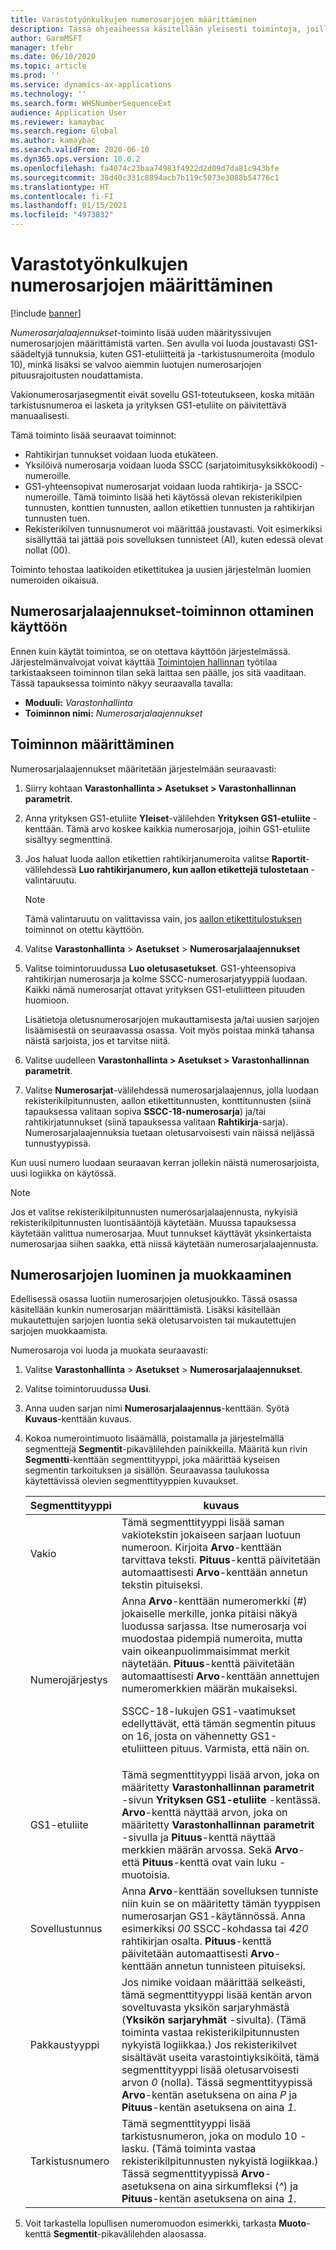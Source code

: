 ```yaml
---
title: Varastotyönkulkujen numerosarjojen määrittäminen
description: Tässä ohjeaiheessa käsitellään yleisesti toimintoja, joilla luodaan rekisterikilpien tunnusten, aallon etiketin tunnusten, kontin tunnusten ja rahtikirjojen tunnusten numerosarjalaajennukset.
author: GarmMSFT
manager: tfehr
ms.date: 06/10/2020
ms.topic: article
ms.prod: ''
ms.service: dynamics-ax-applications
ms.technology: ''
ms.search.form: WHSNumberSequenceExt
audience: Application User
ms.reviewer: kamaybac
ms.search.region: Global
ms.author: kamaybac
ms.search.validFrom: 2020-06-10
ms.dyn365.ops.version: 10.0.2
ms.openlocfilehash: fa4074c23baa74983f4922d2d09d7da81c943bfe
ms.sourcegitcommit: 38d40c331c8894acb7b119c5073e3088b54776c1
ms.translationtype: HT
ms.contentlocale: fi-FI
ms.lasthandoff: 01/15/2021
ms.locfileid: "4973832"
---
```

# <a name="configure-number-sequences-for-warehouse-flows"></a>Varastotyönkulkujen numerosarjojen määrittäminen

[!include [banner](../includes/banner.md)]

*Numerosarjalaajennukset*-toiminto lisää uuden määrityssivujen numerosarjojen määrittämistä varten. Sen avulla voi luoda joustavasti GS1-säädeltyjä tunnuksia, kuten GS1-etuliitteitä ja -tarkistusnumeroita (modulo 10), minkä lisäksi se valvoo aiemmin luotujen numerosarjojen pituusrajoitusten noudattamista.

Vakionumerosarjasegmentit eivät sovellu GS1-toteutukseen, koska mitään tarkistusnumeroa ei lasketa ja yrityksen GS1-etuliite on päivitettävä manuaalisesti.

Tämä toiminto lisää seuraavat toiminnot:

- Rahtikirjan tunnukset voidaan luoda etukäteen.
- Yksilöivä numerosarja voidaan luoda SSCC (sarjatoimitusyksikkökoodi) -numeroille.
- GS1-yhteensopivat numerosarjat voidaan luoda rahtikirja- ja SSCC-numeroille. Tämä toiminto lisää heti käytössä olevan rekisterikilpien tunnusten, konttien tunnusten, aallon etikettien tunnusten ja rahtikirjan tunnusten tuen.
- Rekisterikilven tunnusnumerot voi määrittää joustavasti. Voit esimerkiksi sisällyttää tai jättää pois sovelluksen tunnisteet (AI), kuten edessä olevat nollat (00).

Toiminto tehostaa laatikoiden etikettitukea ja uusien järjestelmän luomien numeroiden oikaisua.

## <a name="turn-on-the-number-sequence-extensions-feature"></a>Numerosarjalaajennukset-toiminnon ottaminen käyttöön

Ennen kuin käytät toimintoa, se on otettava käyttöön järjestelmässä. Järjestelmänvalvojat voivat käyttää [Toimintojen hallinnan](../../fin-ops-core/fin-ops/get-started/feature-management/feature-management-overview.md) työtilaa tarkistaakseen toiminnon tilan sekä laittaa sen päälle, jos sitä vaaditaan. Tässä tapauksessa toiminto näkyy seuraavalla tavalla:

- **Moduuli:** *Varastonhallinta*
- **Toiminnon nimi:** *Numerosarjalaajennukset*

## <a name="set-up-the-feature"></a>Toiminnon määrittäminen

Numerosarjalaajennukset määritetään järjestelmään seuraavasti:

1. Siirry kohtaan **Varastonhallinta \> Asetukset \> Varastonhallinnan parametrit**.
1. Anna yrityksen GS1-etuliite **Yleiset**-välilehden **Yrityksen GS1-etuliite** -kenttään. Tämä arvo koskee kaikkia numerosarjoja, joihin GS1-etuliite sisältyy segmenttinä.
1. Jos haluat luoda aallon etikettien rahtikirjanumeroita valitse **Raportit**-välilehdessä **Luo rahtikirjanumero, kun aallon etikettejä tulostetaan** -valintaruutu.

    > [!NOTE]
    > Tämä valintaruutu on valittavissa vain, jos [aallon etikettitulostuksen](configure-wave-label-printing.md) toiminnot on otettu käyttöön.

1. Valitse **Varastonhallinta** \> **Asetukset** \> **Numerosarjalaajennukset**
1. Valitse toimintoruudussa **Luo oletusasetukset**. GS1-yhteensopiva rahtikirjan numerosarja ja kolme SSCC-numerosarjatyyppiä luodaan. Kaikki nämä numerosarjat ottavat yrityksen GS1-etuliitteen pituuden huomioon.

    Lisätietoja oletusnumerosarjojen mukauttamisesta ja/tai uusien sarjojen lisäämisestä on seuraavassa osassa. Voit myös poistaa minkä tahansa näistä sarjoista, jos et tarvitse niitä.

1. Valitse uudelleen **Varastonhallinta \> Asetukset \> Varastonhallinnan parametrit**.
1. Valitse **Numerosarjat**-välilehdessä numerosarjalaajennus, jolla luodaan rekisterikilpitunnusten, aallon etikettitunnusten, konttitunnusten (siinä tapauksessa valitaan sopiva **SSCC-18-numerosarja**) ja/tai rahtikirjatunnukset (siinä tapauksessa valitaan **Rahtikirja**-sarja). Numerosarjalaajennuksia tuetaan oletusarvoisesti vain näissä neljässä tunnustyypissä.

Kun uusi numero luodaan seuraavan kerran jollekin näistä numerosarjoista, uusi logiikka on käytössä.

> [!NOTE]
> Jos et valitse rekisterikilpitunnusten numerosarjalaajennusta, nykyisiä rekisterikilpitunnusten luontisääntöjä käytetään. Muussa tapauksessa käytetään valittua numerosarjaa. Muut tunnukset käyttävät yksinkertaista numerosarjaa siihen saakka, että niissä käytetään numerosarjalaajennusta.

## <a name="create-and-edit-number-sequences"></a>Numerosarjojen luominen ja muokkaaminen

Edellisessä osassa luotiin numerosarjojen oletusjoukko. Tässä osassa käsitellään kunkin numerosarjan määrittämistä. Lisäksi käsitellään mukautettujen sarjojen luontia sekä oletusarvoisten tai mukautettujen sarjojen muokkaamista.

Numerosaroja voi luoda ja muokata seuraavasti:

1. Valitse **Varastonhallinta** \> **Asetukset** \> **Numerosarjalaajennukset**.
1. Valitse toimintoruudussa **Uusi**.
1. Anna uuden sarjan nimi **Numerosarjalaajennus**-kenttään. Syötä **Kuvaus**-kenttään kuvaus.
1. Kokoa numerointimuoto lisäämällä, poistamalla ja järjestelmällä segmenttejä **Segmentit**-pikavälilehden painikkeilla. Määritä kun rivin **Segmentti**-kenttään segmenttityyppi, joka määrittää kyseisen segmentin tarkoituksen ja sisällön. Seuraavassa taulukossa käytettävissä olevien segmenttityyppien kuvaukset.

    | Segmenttityyppi | kuvaus |
    |---|---|
    | Vakio | Tämä segmenttityyppi lisää saman vakiotekstin jokaiseen sarjaan luotuun numeroon. Kirjoita **Arvo**-kenttään tarvittava teksti. **Pituus**-kenttä päivitetään automaattisesti **Arvo**-kenttään annetun tekstin pituiseksi. |
    | Numerojärjestys | Anna **Arvo**-kenttään numeromerkki (*\#*) jokaiselle merkille, jonka pitäisi näkyä luodussa sarjassa. Itse numerosarja voi muodostaa pidempiä numeroita, mutta vain oikeanpuolimmaisimmat merkit näytetään. **Pituus**-kenttä päivitetään automaattisesti **Arvo**-kenttään annettujen numeromerkkien määrän mukaiseksi.<p>SSCC-18-lukujen GS1-vaatimukset edellyttävät, että tämän segmentin pituus on 16, josta on vähennetty GS1-etuliitteen pituus. Varmista, että näin on.</p> |
    | GS1-etuliite | Tämä segmenttityyppi lisää arvon, joka on määritetty **Varastonhallinnan parametrit** -sivun **Yrityksen GS1-etuliite** -kentässä. **Arvo**-kenttä näyttää arvon, joka on määritetty **Varastonhallinnan parametrit** -sivulla ja **Pituus**-kenttä näyttää merkkien määrän arvossa. Sekä **Arvo**- että **Pituus**-kenttä ovat vain luku -muotoisia. |
    | Sovellustunnus | Anna **Arvo**-kenttään sovelluksen tunniste niin kuin se on määritetty tämän tyyppisen numerosarjan GS1-käytännössä. Anna esimerkiksi *00* SSCC-kohdassa tai *420* rahtikirjan osalta. **Pituus**-kenttä päivitetään automaattisesti **Arvo**-kenttään annetun tunnisteen pituiseksi. |
    | Pakkaustyyppi | Jos nimike voidaan määrittää selkeästi, tämä segmenttityyppi lisää kentän arvon soveltuvasta yksikön sarjaryhmästä (**Yksikön sarjaryhmät** -sivulta). (Tämä toiminta vastaa rekisterikilpitunnusten nykyistä logiikkaa.) Jos rekisterikilvet sisältävät useita varastointiyksiköitä, tämä segmenttityyppi lisää oletusarvoisesti arvon *0* (nolla). Tässä segmenttityypissä **Arvo**-kentän asetuksena on aina *P* ja **Pituus**-kentän asetuksena on aina *1*.|
    | Tarkistusnumero | Tämä segmenttityyppi lisää tarkistusnumeron, joka on modulo 10 -lasku. (Tämä toiminta vastaa rekisterikilpitunnusten nykyistä logiikkaa.) Tässä segmenttityypissä **Arvo**-asetuksena on aina sirkumfleksi (*^*) ja **Pituus**-kentän asetuksena on aina *1*. |

1. Voit tarkastella lopullisen numeromuodon esimerkki, tarkasta **Muoto**-kenttä **Segmentit**-pikavälilehden alaosassa.
